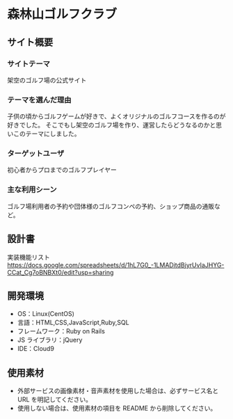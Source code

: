 # 森林山ゴルフクラブ

## サイト概要

### サイトテーマ

架空のゴルフ場の公式サイト

### テーマを選んだ理由

子供の頃からゴルフゲームが好きで、よくオリジナルのゴルフコースを作るのが好きでした。
そこでもし架空のゴルフ場を作り、運営したらどうなるのかと思いこのテーマにしました。

### ターゲットユーザ

初心者からプロまでのゴルフプレイヤー

### 主な利用シーン

ゴルフ場利用者の予約や団体様のゴルフコンペの予約、ショップ商品の通販など。

## 設計書

実装機能リスト
https://docs.google.com/spreadsheets/d/1hL7G0_-1LMADitdBjyrUvIaJHYG-CCat_Cg7oBNBXt0/edit?usp=sharing

## 開発環境

- OS：Linux(CentOS)
- 言語：HTML,CSS,JavaScript,Ruby,SQL
- フレームワーク：Ruby on Rails
- JS ライブラリ：jQuery
- IDE：Cloud9

## 使用素材

- 外部サービスの画像素材・音声素材を使用した場合は、必ずサービス名と URL を明記してください。
- 使用しない場合は、使用素材の項目を README から削除してください。
